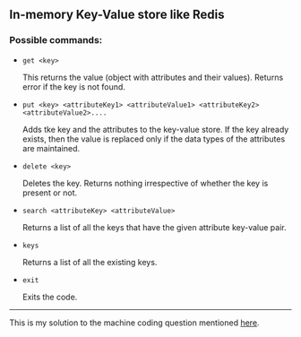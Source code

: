 ## In-memory Key-Value store like Redis

### Possible commands:
- `get <key>`
    
    This returns the value (object with attributes and their values). Returns error if the key is not found.

- `put <key> <attributeKey1> <attributeValue1> <attributeKey2> <attributeValue2>....`
    
    Adds tke key and the attributes to the key-value store. If the key already exists, then the value is replaced only if the data types of the attributes are maintained.

- `delete <key>`

    Deletes the key. Returns nothing irrespective of whether the key is present or not.

- `search <attributeKey> <attributeValue>`

    Returns a list of all the keys that have the given attribute key-value pair.

- `keys`

    Returns a list of all the existing keys.

- `exit`

    Exits the code.

---

This is my solution to the machine coding question mentioned [here](https://workat.tech/machine-coding/practice/design-key-value-store-6gz6cq124k65).